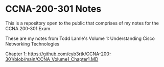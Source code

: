 # CCNA-200-301 Notes

This is a repository open to the public that comprises of my notes for the CCNA 200-301 Exam.

These are my notes from Todd Lamle's Volume 1: Understanding Cisco Networking Technologies

Chapter 1: https://github.com/cyb3rtk/CCNA-200-301/blob/main/CCNA_Volume1_Chapter1.MD

